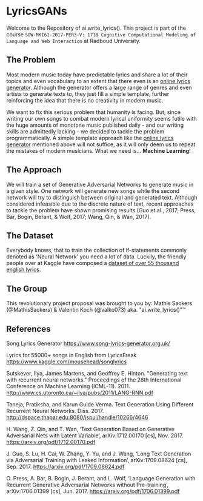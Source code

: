 # LyricsGANs

Welcome to the Repository of ai.write_lyrics(). This project is part of the course `SOW-MKI61-2017-PER3-V: 1718 Cognitive Computational Modeling of Language and Web Interaction` at Radboud University.

## The Problem

Most modern music today have predictable lyrics and share a lot of their topics and even vocabulary to an extent that there even is an [online lyrics generator](https://www.song-lyrics-generator.org.uk/). Although the generator offers a large range of genres and even artists to generate texts to, they just fill a simple template, further reinforcing the idea that there is no creativity in modern music.

We want to fix this serious problem that humanity is facing. But, since writing our own songs to combat modern lyrical uniformity seems futile with the huge amounts of monotone music published daily - and our writing skills are admittedly lacking - we decided to tackle the problem programmatically. A simple template approach like the [online lyrics generator](https://www.song-lyrics-generator.org.uk/) mentioned above will not suffice, as it will only deem us to repeat the mistakes of modern musicians. What we need is... **Machine Learning**!

## The Approach

We will train a set of Generative Adversarial Networks to generate music in a given style. One network will generate new songs while the second network will try to distinguish between original and generated text. Although considered infeasible due to the discrete nature of text, recent approaches to tackle the problem have shown promising results (Guo et al., 2017; Press, Bar, Bogin, Berant, & Wolf, 2017; Wang, Qin, & Wan, 2017).

## The Dataset
Everybody knows, that to train the collection of if-statements commonly denoted as 'Neural Network' you need a lot of data. Luckily, the friendly people over at Kaggle have composed a [dataset of over 55 thousand english lyrics](https://www.kaggle.com/mousehead/songlyrics).

## The Group
This revolutionary project proposal was brought to you by:
Mathis Sackers (@MathisSackers) & Valentin Koch (@valko073) aka. "ai.write_lyrics()"™

## References

Song Lyrics Generator
https://www.song-lyrics-generator.org.uk/


Lyrics for 55000+ songs in English from LyricsFreak
https://www.kaggle.com/mousehead/songlyrics


Sutskever, Ilya, James Martens, and Geoffrey E. Hinton. "Generating text with recurrent neural networks." Proceedings of the 28th International Conference on Machine Learning (ICML-11). 2011.
http://www.cs.utoronto.ca/~ilya/pubs/2011/LANG-RNN.pdf


Taneja, Pratiksha, and Karun Guide Verma. Text Generation Using Different Recurrent Neural Networks. Diss. 2017.
http://dspace.thapar.edu:8080/jspui/handle/10266/4646


H. Wang, Z. Qin, and T. Wan, ‘Text Generation Based on Generative Adversarial Nets with Latent Variable’, arXiv:1712.00170 [cs], Nov. 2017.
https://arxiv.org/pdf/1712.00170.pdf


J. Guo, S. Lu, H. Cai, W. Zhang, Y. Yu, and J. Wang, ‘Long Text Generation via Adversarial Training with Leaked Information’, arXiv:1709.08624 [cs], Sep. 2017.
https://arxiv.org/pdf/1709.08624.pdf


O. Press, A. Bar, B. Bogin, J. Berant, and L. Wolf, ‘Language Generation with Recurrent Generative Adversarial Networks without Pre-training’, arXiv:1706.01399 [cs], Jun. 2017.
https://arxiv.org/pdf/1706.01399.pdf
